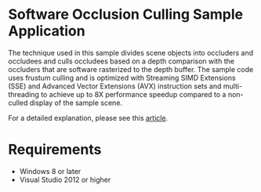 Software Occlusion Culling Sample Application
======================================================
The technique used in this sample divides scene objects into occluders and occludees and culls occludees based on a depth comparison with the occluders that are software rasterized to the depth buffer. The sample code uses frustum culling and is optimized with Streaming SIMD Extensions (SSE) and Advanced Vector Extensions (AVX) instruction sets and multi-threading to achieve up to 8X performance speedup compared to a non-culled display of the sample scene.

For a detailed explanation, please see this [article](https://software.intel.com/en-us/articles/software-occlusion-culling).

Requirements
============
- Windows 8 or later
- Visual Studio 2012 or higher


 

